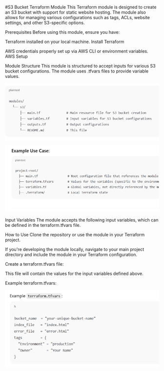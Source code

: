 #S3 Bucket Terraform Module
This Terraform module is designed to create an S3 bucket with support for static website hosting. The module also allows for managing various configurations such as tags, ACLs, website settings, and other S3-specific options.


Prerequisites
Before using this module, ensure you have:

Terraform installed on your local machine. Install Terraform

AWS credentials properly set up via AWS CLI or environment variables. AWS Setup


Module Structure
This module is structured to accept inputs for various S3 bucket configurations. The module uses .tfvars files to provide variable values.

![alt text](image.png)

![alt text](image-1.png)

Input Variables
The module accepts the following input variables, which can be defined in the terraform.tfvars file.


How to Use
Clone the repository or use the module in your Terraform project.

If you're developing the module locally, navigate to your main project directory and include the module in your Terraform configuration.

Create a terraform.tfvars file:

This file will contain the values for the input variables defined above.

Example terraform.tfvars:

![alt text](image-2.png)